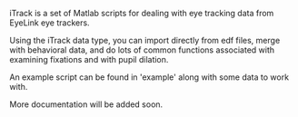 iTrack is a set of Matlab scripts for dealing with eye tracking data from EyeLink eye trackers.

Using the iTrack data type, you can import directly from edf files, merge with behavioral data, and do lots of common functions associated with examining fixations and with pupil dilation. 


An example script can be found in 'example' along with some data to work with. 

More documentation will be added soon. 

 
